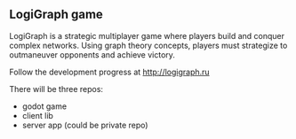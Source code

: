 ## LogiGraph game

LogiGraph is a strategic multiplayer game where players build and conquer complex networks. Using graph theory concepts, players must strategize to outmaneuver opponents and achieve victory.

Follow the development progress at http://logigraph.ru

There will be three repos:
- godot game
- client lib
- server app (could be private repo)
